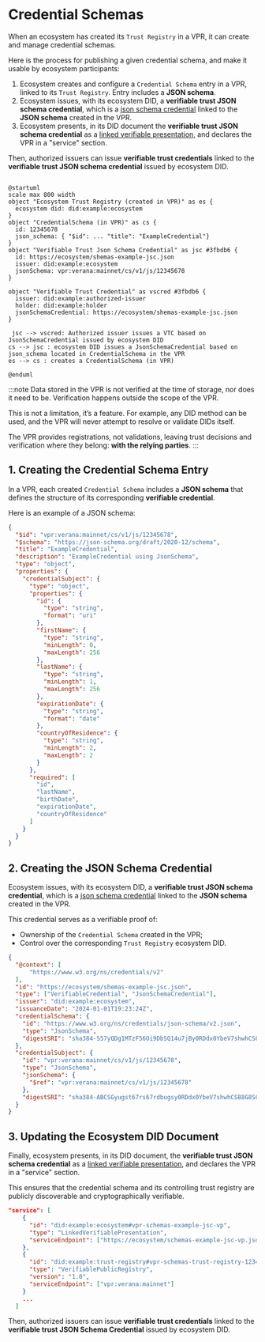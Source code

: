 # Credential Schemas

When an ecosystem has created its `Trust Registry` in a VPR, it can create and manage credential schemas.

Here is the process for publishing a given credential schema, and make it usable by ecosystem participants:

1. Ecosystem creates and configure a `Credential Schema` entry in a VPR, linked to its `Trust Registry`. Entry includes a **JSON schema**.
2. Ecosystem issues, with its ecosystem DID, a **verifiable trust JSON schema credential**, which is a [json schema credential](https://www.w3.org/TR/vc-json-schema/) linked to the **JSON schema** created in the VPR.
3. Ecosystem presents, in its DID document the **verifiable trust JSON schema credential** as a [linked verifiable presentation](https://identity.foundation/linked-vp/), and declares the VPR in a "service" section.

Then, authorized issuers can issue **verifiable trust credentials** linked to the **verifiable trust JSON schema credential** issued by ecosystem DID.

```plantuml

@startuml
scale max 800 width
object "Ecosystem Trust Registry (created in VPR)" as es {
  ecosystem did: did:example:ecosystem
}
object "CredentialSchema (in VPR)" as cs {
  id: 12345678
  json_schema: { "$id": ... "title": "ExampleCredential"}
}
object "Verifiable Trust Json Schema Credential" as jsc #3fbdb6 {
  id: https://ecosystem/shemas-example-jsc.json
  issuer: did:example:ecosystem
  jsonSchema: vpr:verana:mainnet/cs/v1/js/12345678
}

object "Verifiable Trust Credential" as vscred #3fbdb6 {
  issuer: did:example:authorized-issuer
  holder: did:example:holder
  jsonSchemaCredential: https://ecosystem/shemas-example-jsc.json
}

 jsc --> vscred: Authorized issuer issues a VTC based on JsonSchemaCredential issued by ecosystem DID
cs --> jsc : ecosystem DID issues a JsonSchemaCredential based on json_schema located in CredentialSchema in the VPR
es --> cs : creates a CredentialSchema (in VPR)

@enduml

```

:::note
Data stored in the VPR is not verified at the time of storage, nor does it need to be. Verification happens outside the scope of the VPR.

This is not a limitation, it’s a feature. For example, any DID method can be used, and the VPR will never attempt to resolve or validate DIDs itself.

The VPR provides registrations, not validations, leaving trust decisions and verification where they belong: **with the relying parties**.
:::

## 1. Creating the Credential Schema Entry

In a VPR, each created `Credential Schema` includes a **JSON schema** that defines the structure of its corresponding **verifiable credential**.

Here is an example of a JSON schema:

```json
{
  "$id": "vpr:verana:mainnet/cs/v1/js/12345678",
  "$schema": "https://json-schema.org/draft/2020-12/schema",
  "title": "ExampleCredential",
  "description": "ExampleCredential using JsonSchema",
  "type": "object",
  "properties": {
    "credentialSubject": {
      "type": "object",
      "properties": {
        "id": {
          "type": "string",
          "format": "uri"
        },
        "firstName": {
          "type": "string",
          "minLength": 0,
          "maxLength": 256
        },
        "lastName": {
          "type": "string",
          "minLength": 1,
          "maxLength": 256
        },
        "expirationDate": {
          "type": "string",
          "format": "date"
        },
        "countryOfResidence": {
          "type": "string",
          "minLength": 2,
          "maxLength": 2
        }
      },
      "required": [
        "id",
        "lastName",
        "birthDate",
        "expirationDate",
        "countryOfResidence"
      ]
    }
  }
}
```

## 2. Creating the JSON Schema Credential

Ecosystem issues, with its ecosystem DID, a **verifiable trust JSON schema credential**, which is a [json schema credential](https://www.w3.org/TR/vc-json-schema/) linked to the **JSON schema** created in the VPR.

This credential serves as a verifiable proof of:

- Ownership of the `Credential Schema` created in the VPR;
- Control over the corresponding `Trust Registry` ecosystem DID.

```json
{
  "@context": [
      "https://www.w3.org/ns/credentials/v2"
  ],
  "id": "https://ecosystem/shemas-example-jsc.json",
  "type": ["VerifiableCredential", "JsonSchemaCredential"],
  "issuer": "did:example:ecosystem",
  "issuanceDate": "2024-01-01T19:23:24Z",
  "credentialSchema": {
    "id": "https://www.w3.org/ns/credentials/json-schema/v2.json",
    "type": "JsonSchema",
    "digestSRI": "sha384-S57yQDg1MTzF56Oi9DbSQ14u7jBy0RDdx0YbeV7shwhCS88G8SCXeFq82PafhCrW"
  },
  "credentialSubject": {
    "id": "vpr:verana:mainnet/cs/v1/js/12345678",
    "type": "JsonSchema",
    "jsonSchema": {
      "$ref": "vpr:verana:mainnet/cs/v1/js/12345678"
    },
    "digestSRI": "sha384-ABCSGyugst67rs67rdbugsy0RDdx0YbeV7shwhCS88G8SCXeFq82PafhCeZ" 
  }
}
```

## 3. Updating the Ecosystem DID Document

Finally, ecosystem presents, in its DID document, the **verifiable trust JSON schema credential** as a [linked verifiable presentation](https://identity.foundation/linked-vp/), and declares the VPR in a "service" section.

This ensures that the credential schema and its controlling trust registry are publicly discoverable and cryptographically verifiable.

```json
"service": [
    {
      "id": "did:example:ecosystem#vpr-schemas-example-jsc-vp",
      "type": "LinkedVerifiablePresentation",
      "serviceEndpoint": ["https://ecosystem/schemas-example-jsc-vp.json"]
    },
    {
      "id": "did:example:trust-registry#vpr-schemas-trust-registry-1234",
      "type": "VerifiablePublicRegistry",
      "version": "1.0",
      "serviceEndpoint": ["vpr:verana:mainnet"]
    }
    ...
  ]
```

Then, authorized issuers can issue **verifiable trust credentials** linked to the **verifiable trust JSON Schema Credential** issued by ecosystem DID.
